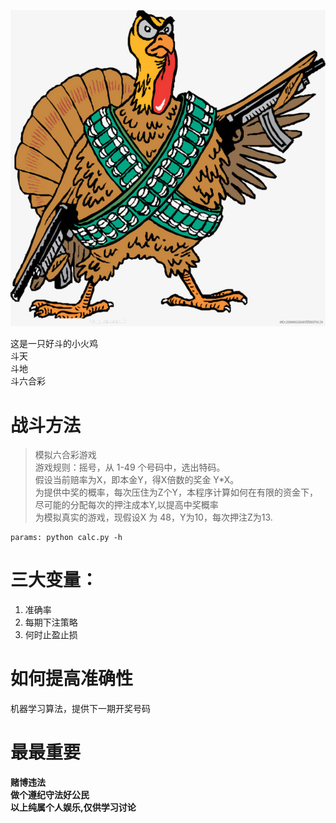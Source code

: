 ![turkeyGame](https://github.com/zhoujinl/turkeyGame/blob/master/turkey.jpg?raw=true "我是好斗的小火鸡")  

这是一只好斗的小火鸡  
斗天  
斗地  
斗六合彩  

# 战斗方法
>模拟六合彩游戏  
游戏规则：摇号，从 1-49 个号码中，选出特码。  
假设当前赔率为X，即本金Y，得X倍数的奖金 Y*X。  
为提供中奖的概率，每次压住为Z个Y，本程序计算如何在有限的资金下，尽可能的分配每次的押注成本Y,以提高中奖概率  
为模拟真实的游戏，现假设X 为 48，Y为10，每次押注Z为13.  
```
params: python calc.py -h   
```
# 三大变量：
1. 准确率
2. 每期下注策略
3. 何时止盈止损

# 如何提高准确性
机器学习算法，提供下一期开奖号码

# 最最重要
**赌博违法**  
**做个遵纪守法好公民**  
**以上纯属个人娱乐,仅供学习讨论**  